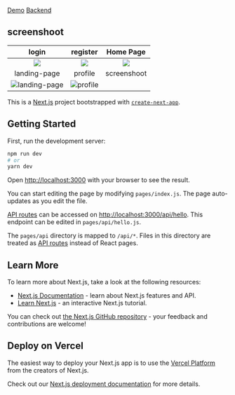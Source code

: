 [Demo](https://zwallet-tau.vercel.app/)
[Backend](https://github.com/alfiyansyahhh/Zwallet-BE)



## screenshoot

login|register|Home Page|
:---------:|:---------:|:---------:|
![](https://alfiyansyahhh.skom.id/gambar/Screenshot%20%28520%29.png)|![](https://alfiyansyahhh.skom.id/gambar/Screenshot%20%28521%29.png)|![](https://alfiyansyahhh.skom.id/gambar/Screenshot%20%28522%29.png)
landing-page|profile|screenshoot|
![landing-page](https://i.postimg.cc/8zqmTP6z/Screenshot-470.png)|![profile](https://i.postimg.cc/nVk2qJ63/Screenshot-466.png)







This is a [Next.js](https://nextjs.org/) project bootstrapped with [`create-next-app`](https://github.com/vercel/next.js/tree/canary/packages/create-next-app).

## Getting Started

First, run the development server:

```bash
npm run dev
# or
yarn dev
```

Open [http://localhost:3000](http://localhost:3000) with your browser to see the result.

You can start editing the page by modifying `pages/index.js`. The page auto-updates as you edit the file.

[API routes](https://nextjs.org/docs/api-routes/introduction) can be accessed on [http://localhost:3000/api/hello](http://localhost:3000/api/hello). This endpoint can be edited in `pages/api/hello.js`.

The `pages/api` directory is mapped to `/api/*`. Files in this directory are treated as [API routes](https://nextjs.org/docs/api-routes/introduction) instead of React pages.

## Learn More

To learn more about Next.js, take a look at the following resources:

- [Next.js Documentation](https://nextjs.org/docs) - learn about Next.js features and API.
- [Learn Next.js](https://nextjs.org/learn) - an interactive Next.js tutorial.

You can check out [the Next.js GitHub repository](https://github.com/vercel/next.js/) - your feedback and contributions are welcome!

## Deploy on Vercel

The easiest way to deploy your Next.js app is to use the [Vercel Platform](https://vercel.com/new?utm_medium=default-template&filter=next.js&utm_source=create-next-app&utm_campaign=create-next-app-readme) from the creators of Next.js.

Check out our [Next.js deployment documentation](https://nextjs.org/docs/deployment) for more details.
